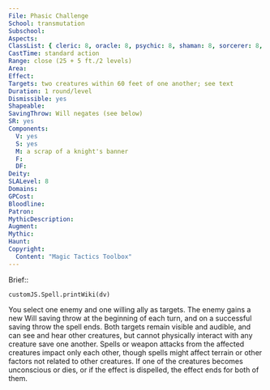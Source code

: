 ```yaml
---
File: Phasic Challenge
School: transmutation
Subschool: 
Aspects: 
ClassList: { cleric: 8, oracle: 8, psychic: 8, shaman: 8, sorcerer: 8, wizard: 8, spiritualist: 6, witch: 7 }
CastTime: standard action
Range: close (25 + 5 ft./2 levels)
Area: 
Effect: 
Targets: two creatures within 60 feet of one another; see text
Duration: 1 round/level
Dismissible: yes
Shapeable: 
SavingThrow: Will negates (see below)
SR: yes
Components:
  V: yes
  S: yes
  M: a scrap of a knight's banner
  F: 
  DF: 
Deity: 
SLALevel: 8
Domains: 
GPCost: 
Bloodline: 
Patron: 
MythicDescription: 
Augment: 
Mythic: 
Haunt: 
Copyright:
  Content: "Magic Tactics Toolbox"
---
```

Brief:: 

```dataviewjs
customJS.Spell.printWiki(dv)
```

You select one enemy and one willing ally as targets. The enemy gains a new Will saving throw at the beginning of each turn, and on a successful saving throw the spell ends. Both targets remain visible and audible, and can see and hear other creatures, but cannot physically interact with any creature save one another. Spells or weapon attacks from the affected creatures impact only each other, though spells might affect terrain or other factors not related to other creatures. If one of the creatures becomes unconscious or dies, or if the effect is dispelled, the effect ends for both of them.
